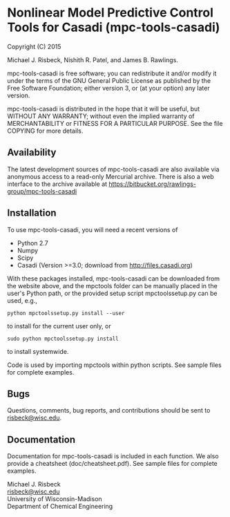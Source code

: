 # Nonlinear Model Predictive Control Tools for Casadi (mpc-tools-casadi) #

Copyright (C) 2015

Michael J. Risbeck, Nishith R. Patel, and James B. Rawlings.

mpc-tools-casadi is free software; you can redistribute it and/or modify
it under the terms of the GNU General Public License as published by the
Free Software Foundation; either version 3, or (at your option) any later
version.

mpc-tools-casadi is distributed in the hope that it will be useful,
but WITHOUT ANY WARRANTY; without even the implied warranty of
MERCHANTABILITY or FITNESS FOR A PARTICULAR PURPOSE. See the file
COPYING for more details.

## Availability ##

The latest development sources of mpc-tools-casadi are also available via
anonymous access to a read-only Mercurial archive. There is also a web
interface to the archive available at
<https://bitbucket.org/rawlings-group/mpc-tools-casadi>

## Installation ##

To use mpc-tools-casadi, you will need a recent versions of

* Python 2.7
* Numpy
* Scipy
* Casadi (Version >=3.0; download from <http://files.casadi.org>)

With these packages installed, mpc-tools-casadi can be downloaded from the
website above, and the mpctools folder can be manually placed in the user's
Python path, or the provided setup script mpctoolssetup.py can be used, e.g.,

    python mpctoolssetup.py install --user

to install for the current user only, or

    sudo python mpctoolssetup.py install

to install systemwide.

Code is used by importing mpctools within python scripts. See sample
files for  complete examples.

## Bugs ##

Questions, comments, bug reports, and contributions should be sent to
risbeck@wisc.edu.

## Documentation ##

Documentation for mpc-tools-casadi is included in each function. We also
provide a cheatsheet (doc/cheatsheet.pdf). See sample files for complete
examples.

Michael J. Risbeck  
<risbeck@wisc.edu>  
University of Wisconsin-Madison  
Department of Chemical Engineering
